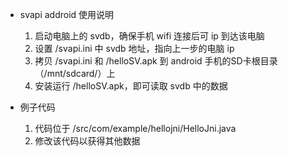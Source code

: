 ﻿
* svapi addroid 使用说明
  1.  启动电脑上的 svdb，确保手机 wifi 连接后可 ip 到达该电脑
  2.  设置 /svapi.ini 中 svdb 地址，指向上一步的电脑 ip
  3.  拷贝 /svapi.ini 和 /helloSV.apk 到 android 手机的SD卡根目录（/mnt/sdcard/）上
  4.  安装运行 /helloSV.apk，即可读取 svdb 中的数据

* 例子代码
  1.  代码位于 /src/com/example/hellojni/HelloJni.java
  2.  修改该代码以获得其他数据
  